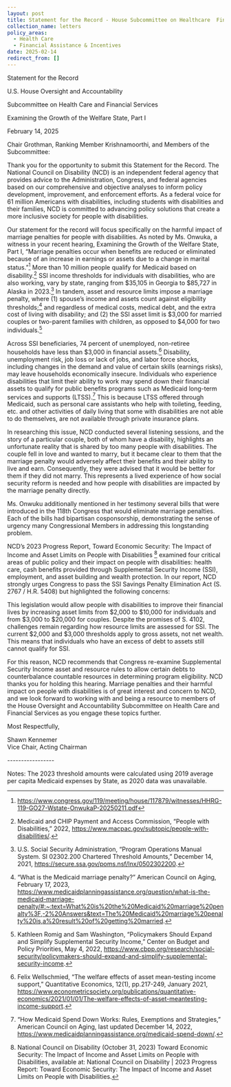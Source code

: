 ```yaml
---
layout: post
title: Statement for the Record - House Subcommittee on Healthcare  Financial Services
collection_name: letters
policy_areas:
  - Health Care
  - Financial Assistance & Incentives
date: 2025-02-14
redirect_from: []
---
```

Statement for the Record

U.S. House Oversight and Accountability 

Subcommittee on Health Care and Financial Services

Examining the Growth of the Welfare State, Part I

February 14, 2025

Chair Grothman, Ranking Member Krishnamoorthi, and Members of the Subcommittee:

Thank you for the opportunity to submit this Statement for the Record. The National Council on Disability (NCD) is an independent federal agency that provides advice to the Administration, Congress, and federal agencies based on our comprehensive and objective analyses to inform policy development, improvement, and enforcement efforts. As a federal voice for 61 million Americans with disabilities, including students with disabilities and their families, NCD is committed to advancing policy solutions that create a more inclusive society for people with disabilities. 

Our statement for the record will focus specifically on the harmful impact of marriage penalties for people with disabilities. As noted by Ms. Onwuka, a witness in your recent hearing, Examining the Growth of the Welfare State, Part I, “Marriage penalties occur when benefits are reduced or eliminated because of an increase in earnings or assets due to a change in marital status.”[^1]  More than 10 million people qualify for Medicaid based on disability.[^2]  SSI income thresholds for individuals with disabilities, who are also working, vary by state, ranging from $35,105 in Georgia to $85,727 in Alaska in 2023.[^3]  In tandem, asset and resource limits impose a marriage penalty, where (1) spouse’s income and assets count against eligibility thresholds;[^4]  and regardless of medical costs, medical debt, and the extra cost of living with disability; and (2) the SSI asset limit is $3,000 for married couples or two-parent families with children, as opposed to $4,000 for two individuals.[^5]  

Across SSI beneficiaries, 74 percent of unemployed, non-retiree households have less than $3,000 in financial assets.[^6]   Disability, unemployment risk, job loss or lack of jobs, and labor force shocks, including changes in the demand and value of certain skills (earnings risks), may leave households economically insecure. Individuals who experience disabilities that limit their ability to work may spend down their financial assets to qualify for public benefits programs such as Medicaid long-term services and supports (LTSS).[^7]  This is because LTSS offered through Medicaid, such as personal care assistants who help with toileting, feeding, etc. and other activities of daily living that some with disabilities are not able to do themselves, are not available through private insurance plans. 

In researching this issue, NCD conducted several listening sessions, and the story of a particular couple, both of whom have a disability, highlights an unfortunate reality that is shared by too many people with disabilities. The couple fell in love and wanted to marry, but it became clear to them that the marriage penalty would adversely affect their benefits and their ability to live and earn. Consequently, they were advised that it would be better for them if they did not marry. This represents a lived experience of how social security reform is needed and how people with disabilities are impacted by the marriage penalty directly.

Ms. Onwuku additionally mentioned in her testimony several bills that were introduced in the 118th Congress that would eliminate marriage penalties. Each of the bills had bipartisan cosponsorship, demonstrating the sense of urgency many Congressional Members in addressing this longstanding problem. 

NCD’s 2023 Progress Report, Toward Economic Security: The Impact of Income and Asset Limits on People with Disabilities [^8]  examined four critical areas of public policy and their impact on people with disabilities: health care, cash benefits provided through Supplemental Security Income (SSI), employment, and asset building and wealth protection. In our report, NCD strongly urges Congress to pass the SSI Savings Penalty Elimination Act (S. 2767 / H.R. 5408) but highlighted the following concerns:

This legislation would allow people with disabilities to improve their financial lives by increasing asset limits from $2,000 to $10,000 for individuals and from $3,000 to $20,000 for couples. Despite the promises of S. 4102, challenges remain regarding how resource limits are assessed for SSI. The current $2,000 and $3,000 thresholds apply to gross assets, not net wealth. This means that individuals who have an excess of debt to assets still cannot qualify for SSI.

For this reason, NCD recommends that Congress re-examine Supplemental Security Income asset and resource rules to allow certain debts to counterbalance countable resources in determining program eligibility. NCD thanks you for holding this hearing. Marriage penalties and their harmful impact on people with disabilities is of great interest and concern to NCD, and we look forward to working with and being a resource to members of the House Oversight and Accountability Subcommittee on Health Care and Financial Services as you engage these topics further.

Most Respectfully,

Shawn Kennemer\
Vice Chair, Acting Chairman



\-----------------

 [^1]: https://www.congress.gov/119/meeting/house/117879/witnesses/HHRG-119-GO27-Wstate-OnwukaP-20250211.pdf

 

 [^2]: Medicaid and CHIP Payment and Access Commission, “People with Disabilities,” 2022, https://www.macpac.gov/subtopic/people-with-disabilities/. 



 [^3]:  U.S. Social Security Administration, “Program Operations Manual System. SI 02302.200 Chartered Threshold Amounts,” December 14, 2021, https://secure.ssa.gov/poms.nsf/lnx/0502302200. 

Notes: The 2023 threshold amounts were calculated using 2019 average per capita Medicaid expenses by State, as 2020 data was unavailable.



 [^4]:  “What is the Medicaid marriage penalty?” American Council on Aging, February 17, 2023, https://www.medicaidplanningassistance.org/question/what-is-the-medicaid-marriage-penalty/#:~:text=What%20is%20the%20Medicaid%20marriage%20penalty%3F,-2%20Answers&text=The%20Medicaid%20marriage%20penalty%20is,a%20result%20of%20getting%20married.



 [^5]:  Kathleen Romig and Sam Washington, “Policymakers Should Expand and Simplify Supplemental Security Income,” Center on Budget and Policy Priorities, May 4, 2022, https://www.cbpp.org/research/social-security/policymakers-should-expand-and-simplify-supplemental-security-income. 



 [^6]:  Felix Wellschmied, “The welfare effects of asset mean-testing income support,” Quantitative Economics, 12(1), pp.217-249, January 2021, https://www.econometricsociety.org/publications/quantitative-economics/2021/01/01/The-welfare-effects-of-asset-meantesting-income-support.



 [^7]:  “How Medicaid Spend Down Works: Rules, Exemptions and Strategies,” American Council on Aging, last updated December 14, 2022, https://www.medicaidplanningassistance.org/medicaid-spend-down/.

[^8]: National Council on Disability (October 31, 2023) Toward Economic Security: The Impact of Income and Asset Limits on People with Disabilities, available at: National Council on Disability | 2023 Progress Report: Toward Economic Security: The Impact of Income and Asset Limits on People with Disabilities.
